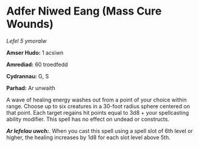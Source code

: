 # Adfer Niwed Eang (Mass Cure Wounds)

*Lefel 5 ymoralw*

**Amser Hudo:** 1 acsiwn

**Amrediad:** 60 troedfedd

**Cydrannau:** G, S

**Parhad:** Ar unwaith

A wave of healing energy washes out from a point of your choice within range. Choose up to six creatures in a 30-foot radius sphere centered on that point. Each target regains hit points equal to 3d8 + your spellcasting ability modifier. This spell has no effect on undead or constructs.

***Ar lefelau uwch:***. When you cast this spell using a spell slot of 6th level or higher, the healing increases by 1d8 for each slot level above 5th.